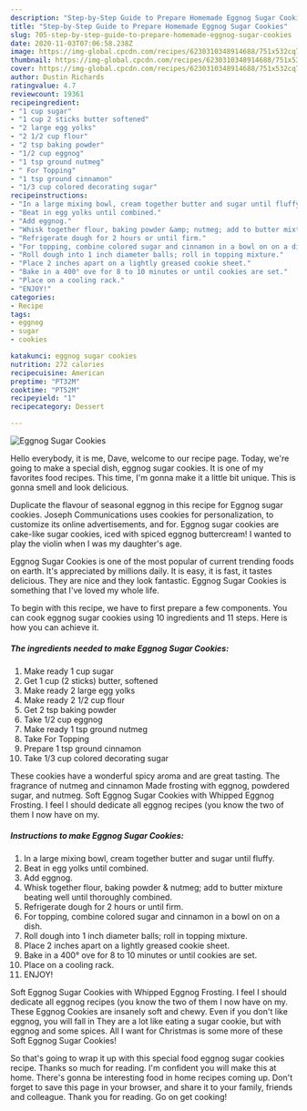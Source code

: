 ```yaml
---
description: "Step-by-Step Guide to Prepare Homemade Eggnog Sugar Cookies"
title: "Step-by-Step Guide to Prepare Homemade Eggnog Sugar Cookies"
slug: 705-step-by-step-guide-to-prepare-homemade-eggnog-sugar-cookies
date: 2020-11-03T07:06:58.238Z
image: https://img-global.cpcdn.com/recipes/6230310348914688/751x532cq70/eggnog-sugar-cookies-recipe-main-photo.jpg
thumbnail: https://img-global.cpcdn.com/recipes/6230310348914688/751x532cq70/eggnog-sugar-cookies-recipe-main-photo.jpg
cover: https://img-global.cpcdn.com/recipes/6230310348914688/751x532cq70/eggnog-sugar-cookies-recipe-main-photo.jpg
author: Dustin Richards
ratingvalue: 4.7
reviewcount: 19361
recipeingredient:
- "1 cup sugar"
- "1 cup 2 sticks butter softened"
- "2 large egg yolks"
- "2 1/2 cup flour"
- "2 tsp baking powder"
- "1/2 cup eggnog"
- "1 tsp ground nutmeg"
- " For Topping"
- "1 tsp ground cinnamon"
- "1/3 cup colored decorating sugar"
recipeinstructions:
- "In a large mixing bowl, cream together butter and sugar until fluffy."
- "Beat in egg yolks until combined."
- "Add eggnog."
- "Whisk together flour, baking powder &amp; nutmeg; add to butter mixture beating well until thoroughly combined."
- "Refrigerate dough for 2 hours or until firm."
- "For topping, combine colored sugar and cinnamon in a bowl on on a dish."
- "Roll dough into 1 inch diameter balls; roll in topping mixture."
- "Place 2 inches apart on a lightly greased cookie sheet."
- "Bake in a 400° ove for 8 to 10 minutes or until cookies are set."
- "Place on a cooling rack."
- "ENJOY!"
categories:
- Recipe
tags:
- eggnog
- sugar
- cookies

katakunci: eggnog sugar cookies 
nutrition: 272 calories
recipecuisine: American
preptime: "PT32M"
cooktime: "PT52M"
recipeyield: "1"
recipecategory: Dessert

---
```



![Eggnog Sugar Cookies](https://img-global.cpcdn.com/recipes/6230310348914688/751x532cq70/eggnog-sugar-cookies-recipe-main-photo.jpg)

Hello everybody, it is me, Dave, welcome to our recipe page. Today, we're going to make a special dish, eggnog sugar cookies. It is one of my favorites food recipes. This time, I'm gonna make it a little bit unique. This is gonna smell and look delicious.

Duplicate the flavour of seasonal eggnog in this recipe for Eggnog sugar cookies. Joseph Communications uses cookies for personalization, to customize its online advertisements, and for. Eggnog sugar cookies are cake-like sugar cookies, iced with spiced eggnog buttercream! I wanted to play the violin when I was my daughter&#39;s age.

Eggnog Sugar Cookies is one of the most popular of current trending foods on earth. It's appreciated by millions daily. It is easy, it is fast, it tastes delicious. They are nice and they look fantastic. Eggnog Sugar Cookies is something that I've loved my whole life.


To begin with this recipe, we have to first prepare a few components. You can cook eggnog sugar cookies using 10 ingredients and 11 steps. Here is how you can achieve it.

<!--inarticleads1-->

##### The ingredients needed to make Eggnog Sugar Cookies:

1. Make ready 1 cup sugar
1. Get 1 cup (2 sticks) butter, softened
1. Make ready 2 large egg yolks
1. Make ready 2 1/2 cup flour
1. Get 2 tsp baking powder
1. Take 1/2 cup eggnog
1. Make ready 1 tsp ground nutmeg
1. Take  For Topping
1. Prepare 1 tsp ground cinnamon
1. Take 1/3 cup colored decorating sugar


These cookies have a wonderful spicy aroma and are great tasting. The fragrance of nutmeg and cinnamon Made frosting with eggnog, powdered sugar, and nutmeg. Soft Eggnog Sugar Cookies with Whipped Eggnog Frosting. I feel I should dedicate all eggnog recipes (you know the two of them I now have on my. 

<!--inarticleads2-->

##### Instructions to make Eggnog Sugar Cookies:

1. In a large mixing bowl, cream together butter and sugar until fluffy.
1. Beat in egg yolks until combined.
1. Add eggnog.
1. Whisk together flour, baking powder &amp; nutmeg; add to butter mixture beating well until thoroughly combined.
1. Refrigerate dough for 2 hours or until firm.
1. For topping, combine colored sugar and cinnamon in a bowl on on a dish.
1. Roll dough into 1 inch diameter balls; roll in topping mixture.
1. Place 2 inches apart on a lightly greased cookie sheet.
1. Bake in a 400° ove for 8 to 10 minutes or until cookies are set.
1. Place on a cooling rack.
1. ENJOY!


Soft Eggnog Sugar Cookies with Whipped Eggnog Frosting. I feel I should dedicate all eggnog recipes (you know the two of them I now have on my. These Eggnog Cookies are insanely soft and chewy. Even if you don&#39;t like eggnog, you will fall in They are a lot like eating a sugar cookie, but with eggnog and some spices. All I want for Christmas is some more of these Soft Eggnog Sugar Cookies! 

So that's going to wrap it up with this special food eggnog sugar cookies recipe. Thanks so much for reading. I'm confident you will make this at home. There's gonna be interesting food in home recipes coming up. Don't forget to save this page in your browser, and share it to your family, friends and colleague. Thank you for reading. Go on get cooking!
